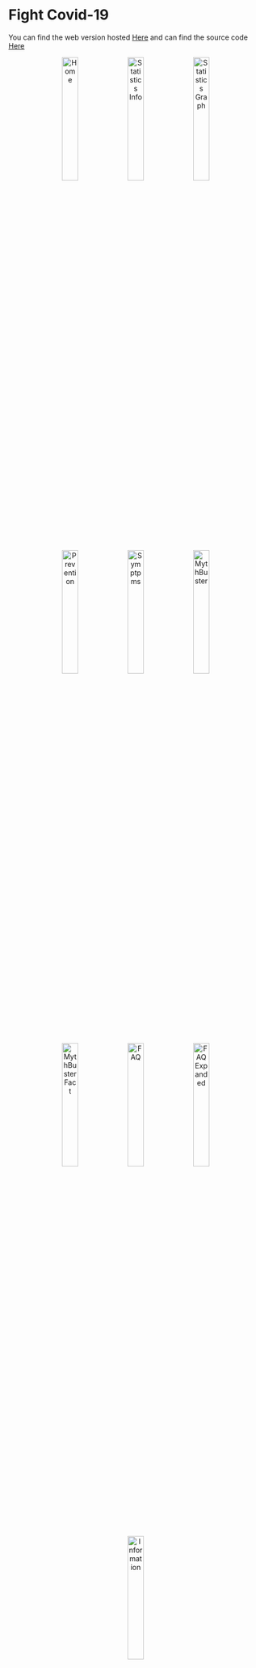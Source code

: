 # Fight Covid-19

 You can find the web version hosted [Here](https://covid19.boilerplate.in/) and can find the source code [Here](https://github.com/teamboilerplate/covid19-flutter-web)

<p align="center">
    <img width="25%" alt="Home" src="https://user-images.githubusercontent.com/26878414/80567949-ad04b500-8a13-11ea-962e-b47953cdb040.png">
    <img width="25%" alt="Statistics Info" src="https://user-images.githubusercontent.com/26878414/80150198-8ee32300-85d5-11ea-913f-0922656b0c0a.png">
    <img width="25%" alt="Statistics Graph" src="https://user-images.githubusercontent.com/26878414/80150192-8985d880-85d5-11ea-84aa-5bf7ca498482.png">
    <img alt="Prevention" src="https://user-images.githubusercontent.com/26878414/79934197-9dafc580-846f-11ea-9c9c-f4e425f6db87.png" width="25%">
    <img width="25%" alt="Symptpms" src="https://user-images.githubusercontent.com/26878414/80150208-94406d80-85d5-11ea-84a8-71211848695e.png">
    <img width="25%" alt="MythBuster" src="https://user-images.githubusercontent.com/26878414/80567941-a70ed400-8a13-11ea-995a-619e9459f0de.png">
    <img width="25%" alt="MythBuster Fact" src="https://user-images.githubusercontent.com/26878414/80150082-58a5a380-85d5-11ea-8412-1fc2f39dd81b.png">
    <img width="25%" alt="FAQ" src="https://user-images.githubusercontent.com/26878414/80150069-53485900-85d5-11ea-9a42-a8a29be1d928.png">
    <img width="25%" alt="FAQ Expanded" src="https://user-images.githubusercontent.com/26878414/80150054-4deb0e80-85d5-11ea-87e1-f1a84f94f026.png">
    <img width="25%" alt="Information" src="https://user-images.githubusercontent.com/26878414/80150075-55aab300-85d5-11ea-99c0-a1dcd9acbc1a.png">
</p>

## About
- Provides user with relevant data from across the globe and about each specific country. 
- Prevention with Do's and Don'ts information
- A list of all Covid-19 Symptoms
- Myth busters to segregate the facts from the myths
- Frequently Asked Questions to be get all your answers 
- Detailed Information about Covid-19


### Follow the roadmap
##### You can follow the roadmap from [here](ROADMAP.md) (let us know your suggestions)

### Contributing

Check out [CONTRIBUTING.md](CONTRIBUTING.md), which contains a guide for those who wish to contribute. Thanks in advance!

### Data Source

**API**
This Application gets data from [Covid19API](https://covid19api.com/) created by [Kyle Redelinghuys](https://twitter.com/ksredelinghuys)

**Prevention Infographic**
Data sourced from [Visme](https://visme.co/blog/coronavirus-prevention) authored by [Chloe West](http://www.chloesocial.com) with permission from the Author

**COVID-19 Infographic**
Data sourced from [Visme](https://visme.co/blog/what-is-coronavirus) authored by [Mahnoor Sheikh](www.mahnoorsheikh.com) with permission from the Author

**Symptom Icons**
Data sourced from [Freepik](https://www.freepik.com/free-photos-vectors/health)

**Myth Busters**
Data sourced from [WHO](https://www.who.int/emergencies/diseases/novel-coronavirus-2019/advice-for-public/myth-busters) and [MyGovIndia](https://twitter.com/mygovindia/status/1248645463110062080)

### Design

This Application uses [this](https://dribbble.com/shots/10828411-COVID-19) as design reference created by [Samad Sam](https://dribbble.com/Samadsam) 

The Design is tweaked to add more functionality to the application which can be found [here](https://www.figma.com/file/d63yhEbhKvthDvYKfLtM21/Boilerplate-COVID19)